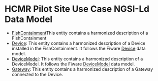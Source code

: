 # HCMR Pilot Site Use Case NGSI-Ld Data Model

-   [FishContainment](ngsild-payloads/ngsild-FishContainment.json)This entity contains a harmonized description of a FishContainment
-   [Device](ngsild-payloads/Device-BIOC.json): This entity contains a harmonized description of a Device installed in the FishContainment. It follows the Fiware  [Device](https://github.com/smart-data-models/dataModel.Device/tree/master/Device) data model.
-   [DeviceModel](ngsild-payloads/DeviceModel-BIOC.json): This entity contains a harmonized description of a DeviceModel. It follows the Fiware [DeviceModel](https://github.com/smart-data-models/dataModel.Device/tree/master/DeviceModel) data model.
-   [Gateway](ngsild-payloads/Gateway-BIOC.json): This entity contains a harmonized description of a Gateway connected to the Device.
